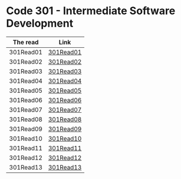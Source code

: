 # Code 301 - Intermediate Software Development


| The read | Link   |
|----------|--------|
|301Read01 | [301Read01](https://roya982.github.io/reading-notes/301Read01) |
|301Read02 | [301Read02](https://roya982.github.io/reading-notes/301Read02) |
|301Read03 | [301Read03](https://roya982.github.io/reading-notes/301Read03) |
|301Read04 | [301Read04](https://roya982.github.io/reading-notes/301Read04) |
|301Read05 | [301Read05](https://roya982.github.io/reading-notes/301Read05) |
|301Read06 | [301Read06](https://roya982.github.io/reading-notes/301Read06) |
|301Read07 | [301Read07](https://roya982.github.io/reading-notes/301Read07) |
|301Read08 | [301Read08](https://roya982.github.io/reading-notes/301Read08) |
|301Read09 | [301Read09](https://roya982.github.io/reading-notes/301Read09) |
|301Read10 | [301Read10](https://roya982.github.io/reading-notes/301Read10) |
|301Read11 | [301Read11](https://roya982.github.io/readingNotes/301Read11)  |
|301Read12 | [301Read12](https://roya982.github.io/readingNotes/301Read12)  |
|301Read13 | [301Read13](https://roya982.github.io/readingNotes/301Read13)  |